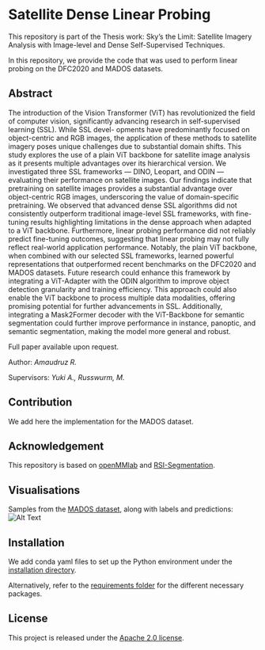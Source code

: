 # Satellite Dense Linear Probing
This repository is part of the Thesis work: Sky’s the Limit: Satellite Imagery Analysis with Image-level and Dense Self-Supervised Techniques.

In this repository, we provide the code that was used to perform linear probing on the DFC2020 and MADOS datasets.

## Abstract
The introduction of the Vision Transformer (ViT) has revolutionized the field of computer
vision, significantly advancing research in self-supervised learning (SSL). While SSL devel-
opments have predominantly focused on object-centric and RGB images, the application of
these methods to satellite imagery poses unique challenges due to substantial domain shifts.
This study explores the use of a plain ViT backbone for satellite image analysis as it presents
multiple advantages over its hierarchical version.
We investigated three SSL frameworks — DINO, Leopart, and ODIN — evaluating their
performance on satellite images. Our findings indicate that pretraining on satellite images
provides a substantial advantage over object-centric RGB images, underscoring the value
of domain-specific pretraining. We observed that advanced dense SSL algorithms did not
consistently outperform traditional image-level SSL frameworks, with fine-tuning results
highlighting limitations in the dense approach when adapted to a ViT backbone. Furthermore,
linear probing performance did not reliably predict fine-tuning outcomes, suggesting that
linear probing may not fully reflect real-world application performance.
Notably, the plain ViT backbone, when combined with our selected SSL frameworks, learned
powerful representations that outperformed recent benchmarks on the DFC2020 and MADOS
datasets. Future research could enhance this framework by integrating a ViT-Adapter with the
ODIN algorithm to improve object detection granularity and training efficiency. This approach
could also enable the ViT backbone to process multiple data modalities, offering promising
potential for further advancements in SSL. Additionally, integrating a Mask2Former decoder
with the ViT-Backbone for semantic segmentation could further improve performance in
instance, panoptic, and semantic segmentation, making the model more general and robust.

Full paper available upon request.

Author: *Amaudruz R.*

Supervisors: *Yuki A., Russwurm, M.*

## Contribution
We add here the implementation for the MADOS dataset.

## Acknowledgement
This repository is based on [openMMlab](https://github.com/open-mmlab) and [RSI-Segmentation](https://github.com/EarthNets/RSI-Segmentation).

## Visualisations
Samples from the [MADOS dataset](https://github.com/gkakogeorgiou/mados), along with labels and predictions:
![Alt Text](visuals/mados.png)

## Installation
We add conda yaml files to set up the Python environment under the [installation directory](https://github.com/RyanAmaudruz/SatelliteDenseLinearProbing/tree/main/installation).

Alternatively, refer to the [requirements folder](requirements) for the different necessary packages.

## License

This project is released under the [Apache 2.0 license](LICENSE).
